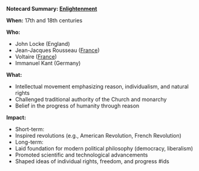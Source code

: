 **Notecard Summary: [Enlightenment](./../enlightenment/)**

**When:** 17th and 18th centuries

**Who:**
* John Locke (England)
* Jean-Jacques Rousseau ([France](./../france/))
* Voltaire ([France](./../france/))
* Immanuel Kant (Germany)

**What:**
* Intellectual movement emphasizing reason, individualism, and natural rights
* Challenged traditional authority of the Church and monarchy
* Belief in the progress of humanity through reason

**Impact:**
* Short-term:
 * Inspired revolutions (e.g., American Revolution, French Revolution)
* Long-term:
 * Laid foundation for modern political philosophy (democracy, liberalism)
 * Promoted scientific and technological advancements
 * Shaped ideas of individual rights, freedom, and progress
#ids